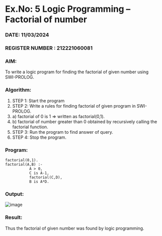 # Ex.No: 5   Logic Programming – Factorial of number   
### DATE: 11/03/2024                                                                 
### REGISTER NUMBER : 212221060081
### AIM: 
To  write  a logic program for finding the factorial of given number using SWI-PROLOG. 
### Algorithm:
1. STEP 1: Start the program
2. STEP 2:  Write a rules for finding factorial of given program in SWI-PROLOG.
3.   a)	factorial of 0 is 1 => written as factorial(0,1).
4.   b)	factorial of number greater than 0 obtained by recursively calling the factorial    function.
5. STEP 3: Run the program  to find answer of  query.
6. STEP 4: Stop the program.

### Program:
```
factorial(0,1).
factorial(A,B) :-  
           A > 0, 
           C is A-1,
           factorial(C,D),
           B is A*D.
```
### Output:

![image](https://github.com/Harish11-E/AI_Lab_2023-24/assets/109020289/3c2f8f4c-1509-4ca3-a6b7-4aeb80b5d771)




### Result:
Thus the factorial of given number was found by logic programming. 
